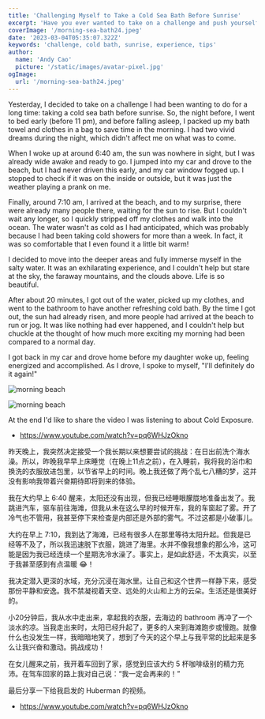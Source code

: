 ```yaml
---
title: 'Challenging Myself to Take a Cold Sea Bath Before Sunrise'
excerpt: 'Have you ever wanted to take on a challenge and push yourself out of your comfort zone? Yesterday, I finally did just that and took a cold bath in the sea water before sunrise. Despite some unexpected setbacks, the experience was invigorating and left me feeling accomplished and ready to tackle whatever comes my way.'
coverImage: '/morning-sea-bath24.jpeg'
date: '2023-03-04T05:35:07.322Z'
keywords: 'challenge, cold bath, sunrise, experience, tips'
author:
  name: 'Andy Cao'
  picture: '/static/images/avatar-pixel.jpg'
ogImage:
  url: '/morning-sea-bath24.jpeg'
---
```


Yesterday, I decided to take on a challenge I had been wanting to do for a long time: taking a cold sea bath before sunrise. So, the night before, I went to bed early (before 11 pm), and before falling asleep, I packed up my bath towel and clothes in a bag to save time in the morning. I had two vivid dreams during the night, which didn't affect me on what was to come.

When I woke up at around 6:40 am, the sun was nowhere in sight, but I was already wide awake and ready to go. I jumped into my car and drove to the beach, but I had never driven this early, and my car window fogged up. I stopped to check if it was on the inside or outside, but it was just the weather playing a prank on me.

Finally, around 7:10 am, I arrived at the beach, and to my surprise, there were already many people there, waiting for the sun to rise. But I couldn't wait any longer, so I quickly stripped off my clothes and walk into the ocean. The water wasn't as cold as I had anticipated, which was probably because I had been taking cold showers for more than a week. In fact, it was so comfortable that I even found it a little bit warm!

I decided to move into the deeper areas and fully immerse myself in the salty water. It was an exhilarating experience, and I couldn't help but stare at the sky, the faraway mountains, and the clouds above. Life is so beautiful.

After about 20 minutes, I got out of the water, picked up my clothes, and went to the bathroom to have another refreshing cold bath. By the time I got out, the sun had already risen, and more people had arrived at the beach to run or jog. It was like nothing had ever happened, and I couldn't help but chuckle at the thought of how much more exciting my morning had been compared to a normal day.

I got back in my car and drove home before my daughter woke up, feeling energized and accomplished. As I drove, I spoke to myself, "I'll definitely do it again!"

![morning beach](/morning-sea-bath23.jpeg)

![morning beach](/morning-sea-bath21.jpeg)

At the end I'd like to share the video I was listening to about Cold Exposure.

- https://www.youtube.com/watch?v=pq6WHJzOkno

昨天晚上，我突然决定接受一个我长期以来想要尝试的挑战：在日出前洗个海水澡。所以，昨晚我早早上床睡觉（在晚上11点之前），在入睡前，我将我的浴巾和换洗的衣服放进包里，以节省早上的时间。晚上我还做了两个乱七八糟的梦，这并没有影响我带着兴奋期待即将到来的体验。

我在大约早上 6:40 醒来，太阳还没有出现，但我已经睡眼朦胧地准备出发了。我跳进汽车，驱车前往海滩，但我从未在这么早的时候开车，我的车窗起了雾。开了冷气也不管用，我甚至停下来检查是内部还是外部的雾气。不过这都是小破事儿。

大约在早上 7:10，我到达了海滩，已经有很多人在那里等待太阳升起。但我是已经等不及了，所以我迅速脱下衣服，跳进了海里。水并不像我想象的那么冷，这可能是因为我已经连续一个星期洗冷水澡了。事实上，是如此舒适，不太真实，以至于我甚至感到有点温暖 😂！

我决定潜入更深的水域，充分沉浸在海水里。让自己和这个世界一样静下来，感受那份平静和安逸。我不禁凝视着天空、远处的火山和上方的云朵。生活还是很美好的。

小20分钟后，我从水中走出来，拿起我的衣服，去海边的 bathroom 再冲了一个淡水的凉。当我走出来时，太阳已经升起了，更多的人来到海滩跑步或慢跑。就像什么也没发生一样，我暗暗地笑了，想到了今天的这个早上与我平常的比起来是多么让我兴奋和激动。挑战成功！

在女儿醒来之前，我开着车回到了家，感觉到应该大约 5 杯咖啡级别的精力充沛。在驾车回家的路上我对自己说：“我一定会再来的！”

最后分享一下给我启发的 Huberman 的视频。

- https://www.youtube.com/watch?v=pq6WHJzOkno
